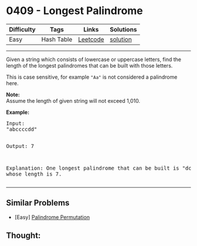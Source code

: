 # 0409 - Longest Palindrome

Difficulty  | Tags | Links | Solutions
----------- | ---- | ----- | -----
Easy | Hash Table | [Leetcode](https://leetcode.com/problems/longest-palindrome) | [solution](https://leetcode.com/problems/longest-palindrome/solution/)


-----------

<p>Given a string which consists of lowercase or uppercase letters, find the length of the longest palindromes that can be built with those letters.</p>

<p>This is case sensitive, for example <code>"Aa"</code> is not considered a palindrome here.</p>

<p><b>Note:</b><br />
Assume the length of given string will not exceed 1,010.
</p>

<p><b>Example: </b>
<pre>
Input:
"abccccdd"

Output:
7

Explanation:
One longest palindrome that can be built is "dccaccd", whose length is 7.
</pre>
</p>

-----------


## Similar Problems

- [Easy] [Palindrome Permutation](palindrome-permutation)




## Thought:
